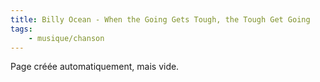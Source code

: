 ```yaml
---
title: Billy Ocean - When the Going Gets Tough, the Tough Get Going
tags:
    - musique/chanson
---
```


Page créée automatiquement, mais vide.
